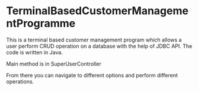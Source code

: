 # TerminalBasedCustomerManagementProgramme
This is a terminal based customer management program which allows a user perform CRUD operation on a database with the help of JDBC API. The code is written in Java.

Main method is in SuperUserController

From there you can navigate to different options and perform different operations.
